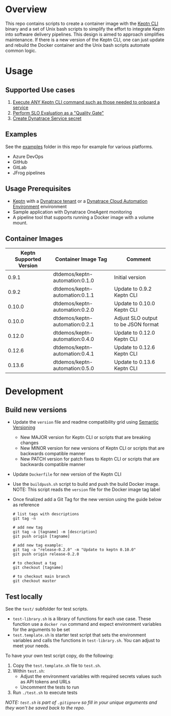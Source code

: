 # Overview

This repo contains scripts to create a container image with the [Keptn CLI](https://keptn.sh/docs/0.13.x/reference/cli/) binary and a set of Unix bash scripts to simplify the effort to integrate Keptn into software delivery pipelines. This design is aimed to approach simplifies maintenance. If there is a new version of the Keptn CLI, one can just update and rebuild the Docker container and the Unix bash scripts automate common logic.

# Usage 

## Supported Use cases

1. [Execute ANY Keptn CLI command such as those needed to onboard a service](KEPTN.md)
1. [Perform SLO Evaluation as a "Quality Gate"](SLO_EVALUATION.md)
1. [Create Dynatrace Service secret](CREATE_DYNATRACE_SECRET.md)

## Examples

See the [examples](examples/) folder in this repo for example for various platforms.
* Azure DevOps
* GitHub
* GitLab
* JFrog pipelines

## Usage Prerequisites

* [Keptn](https://keptn.sh/docs/quickstart/) with a [Dynatrace tenant](https://www.dynatrace.com/trial) or a [Dynatrace Cloud Automation Environment](https://www.dynatrace.com/support/help/how-to-use-dynatrace/cloud-automation/quality-gates/before-you-begin-with-quality-gates/) environment
* Sample application with Dynatrace OneAgent monitoring
* A pipeline tool that supports running a Docker image with a volume mount.  

## Container Images

| Keptn Supported Version | Container Image Tag            | Comment |
| ----------------------- | -------------------            | --------|
| 0.9.1                   | dtdemos/keptn-automation:0.1.0 | Initial version |
| 0.9.2                   | dtdemos/keptn-automation:0.1.1 | Update to 0.9.2 Keptn CLI |
| 0.10.0                  | dtdemos/keptn-automation:0.2.0 | Update to 0.10.0 Keptn CLI |
| 0.10.0                  | dtdemos/keptn-automation:0.2.1 | Adjust SLO output to be JSON format |
| 0.12.0                  | dtdemos/keptn-automation:0.4.0 | Update to 0.12.0 Keptn CLI |
| 0.12.6                  | dtdemos/keptn-automation:0.4.1 | Update to 0.12.6 Keptn CLI |
| 0.13.6                  | dtdemos/keptn-automation:0.5.0 | Update to 0.13.6 Keptn CLI |

# Development

## Build new versions

* Update the `version` file and readme compatibility grid using [Semantic Versioning](https://semver.org/)
    * New MAJOR version for Keptn CLI or scripts that are breaking changes 
    * New MINOR version for new versions of Keptn CLI or scripts that are backwards compatible manner
    * New PATCH version for patch fixes to Keptn CLI or scripts that are backwards compatible manner
* Update `Dockerfile` for new version of the Keptn CLI
* Use the `buildpush.sh` script to build and push the build Docker image.  NOTE: This script reads the `version` file for the Docker image tag label
* Once finalized add a Git Tag for the new version using the guide below as reference

    ```
    # list tags with descriptions
    git tag -n

    # add new tag
    git tag -a [tagname] -m [description]
    git push origin [tagname]
    
    # add new tag example:
    git tag -a "release-0.2.0" -m "Update to keptn 0.10.0"
    git push origin release-0.2.0

    # to checkout a tag
    git checkout [tagname]

    # to checkout main branch
    git checkout master
    ```

## Test locally

See the `test/` subfolder for test scripts. 

* `test-library.sh` is a library of functions for each use case.  These function use a `docker run` command and expect environment variables for the arguments to be set 
* `test.template.sh` is starter test script that sets the environment variables and calls the functions in `test-library.sh`.  You can adjust to meet your needs. 

To have your own test script copy, do the following:

1. Copy the `test.template.sh` file to `test.sh`.  
1. Within `test.sh`:
    * Adjust the environment variables with required secrets values such as API tokens and URLs
    * Uncomment the tests to run
1. Run `./test.sh` to execute tests

*NOTE: `test.sh` is part of `.gitignore` so fill in your unique arguments and they won't be saved back to the repo.*